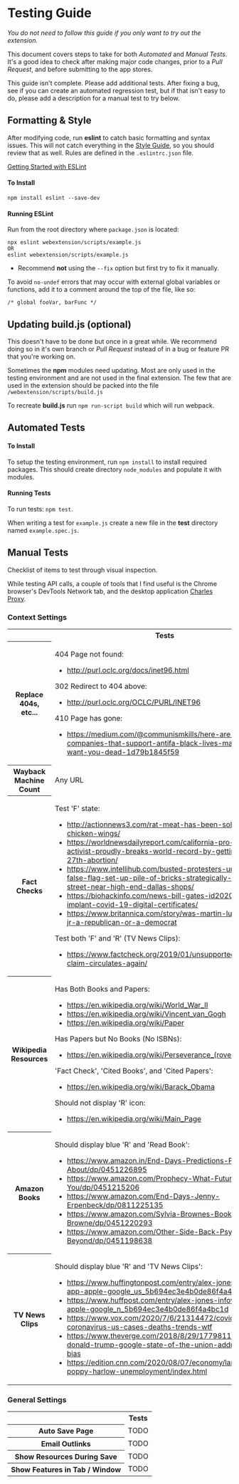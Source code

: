 # Testing Guide

*You do not need to follow this guide if you only want to try out the extension.*

This document covers steps to take for both *Automated* and *Manual Tests*. It's a good idea to check after making major code changes, prior to a *Pull Request*, and before submitting to the app stores.

This guide isn't complete. Please add additional tests. After fixing a bug, see if you can create an automated regression test, but if that isn't easy to do, please add a description for a manual test to try below.


## Formatting & Style ##

After modifying code, run **eslint** to catch basic formatting and syntax issues. This will not catch everything in the [Style Guide](STYLE_GUIDE.md), so you should review that as well. Rules are defined in the `.eslintrc.json` file.

[Getting Started with ESLint](https://eslint.org/docs/user-guide/getting-started)


#### To Install ####

```
npm install eslint --save-dev
```

#### Running ESLint ####

Run from the root directory where `package.json` is located:

```
npx eslint webextension/scripts/example.js
OR
eslint webextension/scripts/example.js
```

- Recommend **not** using the `--fix` option but first try to fix it manually.

To avoid `no-undef` errors that may occur with external global variables or functions, add it to a comment around the top of the file, like so:

```
/* global fooVar, barFunc */
```


## Updating build.js (optional) ##

This doesn't have to be done but once in a great while. We recommend doing so in it's own branch or *Pull Request* instead of in a bug or feature PR that you're working on.

Sometimes the **npm** modules need updating. Most are only used in the testing environment and are not used in the final extension. The few that are used in the extension should be packed into the file `/webextension/scripts/build.js`

To recreate **build.js** run `npm run-script build` which will run webpack.


## Automated Tests ##

#### To Install ####

To setup the testing environment, run `npm install` to install required packages. This should create directory `node_modules` and populate it with modules.

#### Running Tests ####

To run tests: `npm test`.

When writing a test for `example.js` create a new file in the **test** directory named `example.spec.js`.


## Manual Tests ##

Checklist of items to test through visual inspection.

While testing API calls, a couple of tools that I find useful is the Chrome browser's DevTools Network tab, and the desktop application [Charles Proxy](https://www.charlesproxy.com).

### Context Settings ###

<table>
<tr>
  <th></th>
  <th>Tests</th>
</tr>
<tr>
<th>Replace 404s, etc...</th>
<td>

404 Page not found:
- http://purl.oclc.org/docs/inet96.html

302 Redirect to 404 above:
- http://purl.oclc.org/OCLC/PURL/INET96

410 Page has gone:
- https://medium.com/@communismkills/here-are-the-companies-that-support-antifa-black-lives-matter-and-want-you-dead-1d79b1845f59

</td>
</tr>

<tr>
<th>Wayback Machine Count</th>
<td>
Any URL
</td>
</tr>

<tr>
<th>Fact Checks</th>
<td>

Test 'F' state:
- http://actionnews3.com/rat-meat-has-been-sold-as-chicken-wings/
- https://worldnewsdailyreport.com/california-pro-choice-activist-proudly-breaks-world-record-by-getting-her-27th-abortion/
- https://www.intellihub.com/busted-protesters-uncover-false-flag-set-up-pile-of-bricks-strategically-placed-on-street-near-high-end-dallas-shops/
- https://biohackinfo.com/news-bill-gates-id2020-vaccine-implant-covid-19-digital-certificates/
- https://www.britannica.com/story/was-martin-luther-king-jr-a-republican-or-a-democrat

Test both 'F' and 'R' (TV News Clips):
- https://www.factcheck.org/2019/01/unsupported-mlk-claim-circulates-again/

</td>
</tr>

<tr>
<th>Wikipedia Resources</th>
<td>

Has Both Books and Papers:
- https://en.wikipedia.org/wiki/World_War_II
- https://en.wikipedia.org/wiki/Vincent_van_Gogh
- https://en.wikipedia.org/wiki/Paper

Has Papers but No Books (No ISBNs):
- https://en.wikipedia.org/wiki/Perseverance_(rover)

'Fact Check', 'Cited Books', and 'Cited Papers':
- https://en.wikipedia.org/wiki/Barack_Obama

Should not display 'R' icon:
- https://en.wikipedia.org/wiki/Main_Page

</td>
</tr>

<tr>
<th>Amazon Books</th>
<td>

Should display blue 'R' and 'Read Book':
- https://www.amazon.in/End-Days-Predictions-Prophecies-About/dp/0451226895
- https://www.amazon.com/Prophecy-What-Future-Holds-You/dp/0451215206
- https://www.amazon.com/End-Days-Jenny-Erpenbeck/dp/0811225135
- https://www.amazon.com/Sylvia-Brownes-Book-Dreams-Browne/dp/0451220293
- https://www.amazon.com/Other-Side-Back-Psychics-Beyond/dp/0451198638

</td>
</tr>

<tr>
<th>TV News Clips</th>
<td>

Should display blue 'R' and 'TV News Clips':
- https://www.huffingtonpost.com/entry/alex-jones-infowars-app-apple-google_us_5b694ec3e4b0de86f4a4bc1d
- https://www.huffpost.com/entry/alex-jones-infowars-app-apple-google_n_5b694ec3e4b0de86f4a4bc1d
- https://www.vox.com/2020/7/6/21314472/covid-19-coronavirus-us-cases-deaths-trends-wtf
- https://www.theverge.com/2018/8/29/17798118/president-donald-trump-google-state-of-the-union-address-liberal-bias
- https://edition.cnn.com/2020/08/07/economy/larry-kudlow-poppy-harlow-unemployment/index.html

</td>
</tr>

</table>

### General Settings ###

<table>
<tr>
  <th></th>
  <th>Tests</th>
</tr>

<tr>
<th>Auto Save Page</th>
<td>
TODO
</td>
</tr>

<tr>
<th>Email Outlinks</th>
<td>
TODO
</td>
</tr>

<tr>
<th>Show Resources During Save</th>
<td>
TODO
</td>
</tr>

<tr>
<th>Show Features in Tab / Window</th>
<td>
TODO
</td>
</tr>

</table>


